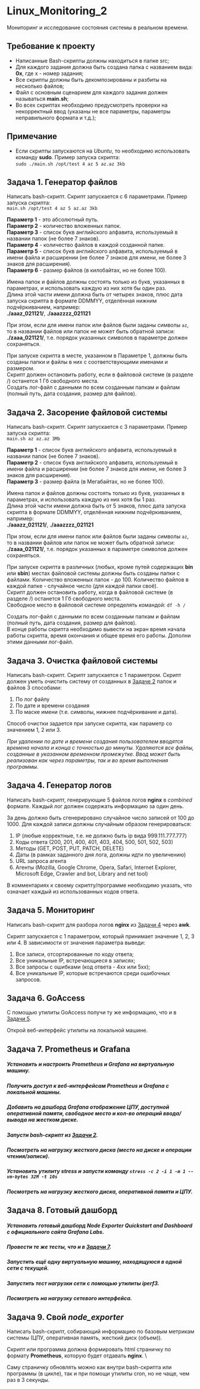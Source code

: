 # Linux_Monitoring_2

Мониторинг и исследование состояния системы в реальном времени.

## Требование к проекту

- Написанные Bash-скрипты должны находиться в папке src;
- Для каждого задания должна быть создана папка с названием вида: **0x**, где x - номер задания;
- Все скрипты должны быть декомпозированы и разбиты на несколько файлов;
- Файл с основным сценарием для каждого задания должен называться **main.sh**;
- Во всех скриптах необходимо предусмотреть проверки на некорректный ввод (указаны не все параметры, параметры неправильного формата и т.д.);

## Примечание

- Если скрипты запускаются на _Ubuntu_, то необходимо использовать команду **sudo**. Пример запуска скрипта: \
  `sudo ./main.sh /opt/test 4 az 5 az.az 3kb`

## Задача 1. Генератор файлов

Написать bash-скрипт. Скрипт запускается с 6 параметрами. Пример запуска скрипта: \
`main.sh /opt/test 4 az 5 az.az 3kb`

**Параметр 1** - это абсолютный путь. \
**Параметр 2** - количество вложенных папок. \
**Параметр 3** - список букв английского алфавита, используемый в названии папок (не более 7 знаков). \
**Параметр 4** - количество файлов в каждой созданной папке. \
**Параметр 5** - список букв английского алфавита, используемый в имени файла и расширении (не более 7 знаков для имени, не более 3 знаков для расширения). \
**Параметр 6** - размер файлов (в килобайтах, но не более 100).

Имена папок и файлов должны состоять только из букв, указанных в параметрах, и использовать каждую из них хотя бы один раз.  
Длина этой части имени должна быть от четырех знаков, плюс дата запуска скрипта в формате DDMMYY, отделённая нижним подчёркиванием, например: \
**./aaaz_021121/**, **./aaazzzz_021121**

При этом, если для имени папок или файлов были заданы символы `az`, то в названии файлов или папок не может быть обратной записи: \
**./zaaa_021121/**, т.е. порядок указанных символов в параметре должен сохраняться.

При запуске скрипта в месте, указанном в Параметре 1, должны быть созданы папки и файлы в них с соответствующими именами и размером.  
Скрипт должен остановить работу, если в файловой системе (в разделе /) останется 1 Гб свободного места.  
Создать лог-файл с данными по всем созданным папкам и файлам (полный путь, дата создания, размер для файлов).

## Задача 2. Засорение файловой системы

Написать bash-скрипт. Скрипт запускается с 3 параметрами. Пример запуска скрипта: \
`main.sh az az.az 3Mb`

**Параметр 1** - список букв английского алфавита, используемый в названии папок (не более 7 знаков). \
**Параметр 2** - список букв английского алфавита, используемый в имени файла и расширении (не более 7 знаков для имени, не более 3 знаков для расширения). \
**Параметр 3** - размер файла (в Мегабайтах, но не более 100).

Имена папок и файлов должны состоять только из букв, указанных в параметрах, и использовать каждую из них хотя бы 1 раз.  
Длина этой части имени должна быть от 5 знаков, плюс дата запуска скрипта в формате DDMMYY, отделённая нижним подчёркиванием, например: \
**./aaazz_021121/**, **./aaazzzz_021121**

При этом, если для имени папок или файлов были заданы символы `az`, то в названии файлов или папок не может быть обратной записи: \
**./zaaa_021121/**, т.е. порядок указанных в параметре символов должен сохраняться.

При запуске скрипта в различных (любых, кроме путей содержащих **bin** или **sbin**) местах файловой системы должны быть созданы папки с файлами.
Количество вложенных папок - до 100. Количество файлов в каждой папке - случайное число (для каждой папки своё).  
Скрипт должен остановить работу, когда в файловой системе (в разделе /) останется 1 Гб свободного места.  
Свободное место в файловой системе определять командой: `df -h /`

Создать лог-файл с данными по всем созданным папкам и файлам (полный путь, дата создания, размер для файлов).  
В конце работы скрипта необходимо вывести на экран время начала работы скрипта, время окончания и общее время его работы. Дополни этими данными лог-файл.

## Задача 3. Очистка файловой системы

Написать bash-скрипт. Скрипт запускается с 1 параметром.
Скрипт должен уметь очистить систему от созданных в [Задаче 2](#задача-2-засорение-файловой-системы) папок и файлов 3 способами:

1. По лог файлу
2. По дате и времени создания
3. По маске имени (т.е. символы, нижнее подчёркивание и дата).

Способ очистки задается при запуске скрипта, как параметр со значением 1, 2 или 3.

_При удалении по дате и времени создания пользователем вводятся времена начала и конца с точностью до минуты. Удаляются все файлы, созданные в указанном временном промежутке. Ввод может быть реализован как через параметры, так и во время выполнения программы._

## Задача 4. Генератор логов

Написать bash-скрипт, генерирующие 5 файлов логов **nginx** в _combined_ формате.
Каждый лог должен содержать информацию за один день.

За день должно быть сгенерировано случайное число записей от 100 до 1000.
Для каждой записи должны случайным образом генерироваться:

1. IP (любые корректные, т.е. не должно быть ip вида 999.111.777.777)
2. Коды ответа (200, 201, 400, 401, 403, 404, 500, 501, 502, 503)
3. Методы (GET, POST, PUT, PATCH, DELETE)
4. Даты (в рамках заданного дня лога, должны идти по увеличению)
5. URL запроса агента
6. Агенты (Mozilla, Google Chrome, Opera, Safari, Internet Explorer, Microsoft Edge, Crawler and bot, Library and net tool)

В комментариях к своему скрипту/программе необходимо указать, что означает каждый из использованных кодов ответа.

## Задача 5. Мониторинг

Написать bash-скрипт для разбора логов **nginx** из [Задачи 4](#задача-4-генератор-логов) через **awk**.

Скрипт запускается с 1 параметром, который принимает значение 1, 2, 3 или 4.
В зависимости от значения параметра выведи:

1. Все записи, отсортированные по коду ответа;
2. Все уникальные IP, встречающиеся в записях;
3. Все запросы с ошибками (код ответа - 4хх или 5хх);
4. Все уникальные IP, которые встречаются среди ошибочных запросов.

## Задача 6. **GoAccess**

С помощью утилиты GoAccess получи ту же информацию, что и в [Задачи 5](#задача-5-мониторинг).

Открой веб-интерфейс утилиты на локальной машине.

## Задача 7. **Prometheus** и **Grafana**

##### Установить и настроить **Prometheus** и **Grafana** на виртуальную машину.

##### Получить доступ к веб-интерфейсам **Prometheus** и **Grafana** с локальной машины.

##### Добавить на дашборд **Grafana** отображение ЦПУ, доступной оперативной памяти, свободное место и кол-во операций ввода/вывода на жестком диске.

##### Запусти bash-скрипт из [Задачи 2](#задача-2-засорение-файловой-системы).

##### Посмотреть на нагрузку жесткого диска (место на диске и операции чтения/записи).

##### Установить утилиту **stress** и запусти команду `stress -c 2 -i 1 -m 1 --vm-bytes 32M -t 10s`

##### Посмотреть на нагрузку жесткого диска, оперативной памяти и ЦПУ.

## Задача 8. Готовый дашборд

##### Установить готовый дашборд _Node Exporter Quickstart and Dashboard_ с официального сайта **Grafana Labs**.

##### Провести те же тесты, что и в [Задачи 7](#задача-7-prometheus-и-grafana).

##### Запустить ещё одну виртуальную машину, находящуюся в одной сети с текущей.

##### Запустить тест нагрузки сети с помощью утилиты **iperf3**.

##### Посмотреть на нагрузку сетевого интерфейса.

## Задача 9. Свой _node_exporter_

Написать bash-скрипт, собирающий информацию по базовым метрикам системы (ЦПУ, оперативная память, жесткий диск (объем)).

Скрипт или программа должна формировать html страничку по формату **Prometheus**, которую будет отдавать **nginx**. \

Саму страничку обновлять можно как внутри bash-скрипта или программы (в цикле), так и при помощи утилиты cron, но не чаще, чем раз в 3 секунды.
